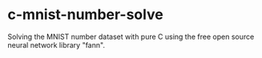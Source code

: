 # c-mnist-number-solve
Solving the MNIST number dataset with pure C using the free open source neural network library "fann".
